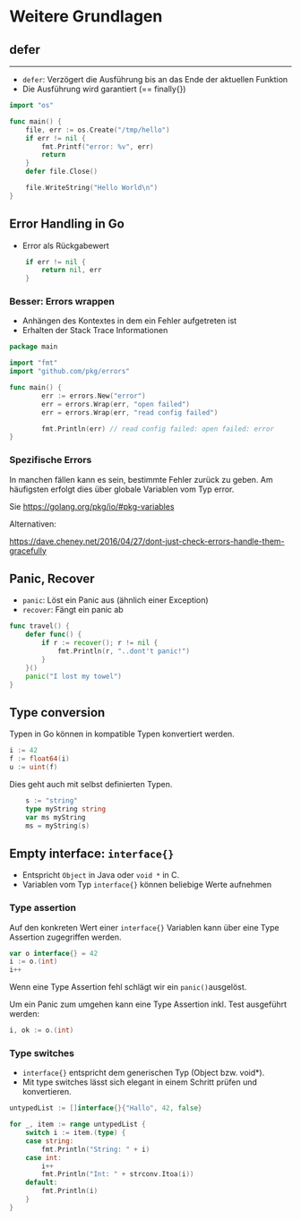 # Weitere Grundlagen

## defer
------------------------------
* `defer`: Verzögert die Ausführung bis an das Ende der aktuellen Funktion
* Die Ausführung wird garantiert (== finally{})

```go
import "os"

func main() {
	file, err := os.Create("/tmp/hello")
	if err != nil {
		fmt.Printf("error: %v", err)
		return
	}
	defer file.Close()

	file.WriteString("Hello World\n")
}
```

## Error Handling in Go
* Error als Rückgabewert

```go
	if err != nil {
		return nil, err
	}
```

### Besser: Errors wrappen

* Anhängen des Kontextes in dem ein Fehler aufgetreten ist
* Erhalten der Stack Trace Informationen

```go
package main

import "fmt"
import "github.com/pkg/errors"

func main() {
        err := errors.New("error")
        err = errors.Wrap(err, "open failed")
        err = errors.Wrap(err, "read config failed")

        fmt.Println(err) // read config failed: open failed: error
}
```

### Spezifische Errors

In manchen fällen kann es sein, bestimmte Fehler zurück zu geben.
Am häufigsten erfolgt dies über globale Variablen vom Typ error.

Sie https://golang.org/pkg/io/#pkg-variables

Alternativen:

https://dave.cheney.net/2016/04/27/dont-just-check-errors-handle-them-gracefully

## Panic, Recover
* `panic`: Löst ein Panic aus (ähnlich einer Exception)
* `recover`: Fängt ein panic ab

```go
func travel() {
	defer func() {
		if r := recover(); r != nil {
			fmt.Println(r, "..dont't panic!")
		}
	}()
	panic("I lost my towel")
}
```

## Type conversion

Typen in Go können in kompatible Typen konvertiert werden.

```go
i := 42
f := float64(i)
u := uint(f)
```

Dies geht auch mit selbst definierten Typen.
```go
	s := "string"
	type myString string
	var ms myString
	ms = myString(s)
```


## Empty interface: `interface{}`

* Entspricht `Object` in Java oder `void *` in C.
* Variablen vom Typ `interface{}` können beliebige Werte aufnehmen


### Type assertion

Auf den konkreten Wert einer `interface{}` Variablen kann über eine Type Assertion zugegriffen werden.

```go
var o interface{} = 42
i := o.(int)
i++
```

Wenn eine Type Assertion fehl schlägt wir ein `panic()`ausgelöst.

Um ein Panic zum umgehen kann eine Type Assertion inkl. Test ausgeführt werden:

```go
i, ok := o.(int)
```

### Type switches
* `interface{}` entspricht dem generischen Typ (Object bzw. void*).
* Mit type switches lässt sich elegant in einem Schritt prüfen und konvertieren.

```go
untypedList := []interface{}{"Hallo", 42, false}

for _, item := range untypedList {
	switch i := item.(type) {
	case string:
		fmt.Println("String: " + i)
	case int:
		i++
		fmt.Println("Int: " + strconv.Itoa(i))
	default:
		fmt.Println(i)
	}
}
```

